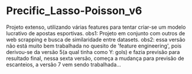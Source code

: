 # Precific_Lasso-Poisson_v6
Projeto extenso, utilizando várias features para tentar criar-se um modelo lucrativo de apostas esportivas.
obs1: Projeto em conjunto com outros de web scrapping e busca de similaridade entre datasets.
obs2: essa versão não está muito bem trabalhada no quesito de 'feature engineering', pois derivou-se da versão 5(a qual tinha como Y: gols) e fazia previsão para resultado final, nessa sexta versão, começa a mudança para previsão de escanteios, a versão 7 vem sendo trabalhada...
